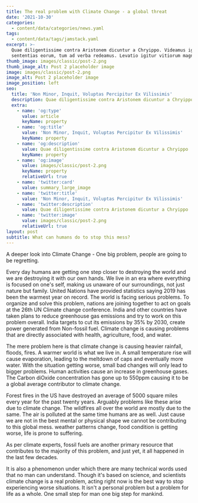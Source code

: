 ```yaml
---
title: The real problem with Climate Change - a global threat
date: '2021-10-30'
categories:
  - content/data/categories/news.yaml
tags:
  - content/data/tags/jamstack.yaml
excerpt: >-
  Quae diligentissime contra Aristonem dicuntur a Chryippo. Videamus igitur
  sententias eorum, tum ad verba redeamus. Levatio igitur vitiorum magna.
thumb_image: images/classic/post-2.png
thumb_image_alt: Post 2 placeholder image
image: images/classic/post-2.png
image_alt: Post 2 placeholder image
image_position: left
seo:
  title: 'Non Minor, Inquit, Voluptas Percipitur Ex Vilissimis'
  description: Quae diligentissime contra Aristonem dicuntur a Chryippo
  extra:
    - name: 'og:type'
      value: article
      keyName: property
    - name: 'og:title'
      value: 'Non Minor, Inquit, Voluptas Percipitur Ex Vilissimis'
      keyName: property
    - name: 'og:description'
      value: Quae diligentissime contra Aristonem dicuntur a Chryippo
      keyName: property
    - name: 'og:image'
      value: images/classic/post-2.png
      keyName: property
      relativeUrl: true
    - name: 'twitter:card'
      value: summary_large_image
    - name: 'twitter:title'
      value: 'Non Minor, Inquit, Voluptas Percipitur Ex Vilissimis'
    - name: 'twitter:description'
      value: Quae diligentissime contra Aristonem dicuntur a Chryippo
    - name: 'twitter:image'
      value: images/classic/post-2.png
      relativeUrl: true
layout: post
subtitle: What can humans do to stop this mess?
---
```

A deeper look into Climate Change - One big problem, people are going to be regretting.

Every day humans are getting one step closer to destroying the world and we are destroying it with our own hands. We live in an era where everything is focused on one's self, making us unaware of our surroundings, not just nature but family. United Nations have provided statistics saying 2019 has been the warmest year on record. The world is facing serious problems. To organize and solve this problem, nations are joining together to act on goals at the 26th UN Climate change conference. India and other countries have taken plans to reduce greenhouse gas emissions and try to work on this problem overall. India targets to cut its emissions by 35% by 2030, create power generated from Non-fossil fuel. Climate change is causing problems that are directly associated with health, agriculture, food, and water.

The mere problem here is that climate change is causing heavier rainfall, floods, fires. A warmer world is what we live in. A small temperature rise will cause evaporation, leading to the meltdown of caps and eventually more water. With the situation getting worse, small bad changes will only lead to bigger problems. Human activities cause an increase in greenhouse gases. The Carbon diOxide concentration has gone up to 550ppm causing it to be a global average contributor to climate change.

Forest fires in the US have destroyed an average of 5000 square miles every year for the past twenty years. Arguably problems like these arise due to climate change. The wildfires all over the world are mostly due to the same. The air is polluted at the same time humans are as well. Just cause we are not in the best mental or physical shape we cannot be contributing to this global mess. weather patterns change, food condition is getting worse, life is prone to suffering.

As per climate experts, fossil fuels are another primary resource that contributes to the majority of this problem, and just yet, it all happened in the last few decades.

It is also a phenomenon under which there are many technical words used that no man can understand. Though it's based on science, and scientists climate change is a real problem, acting right now is the best way to stop experiencing worse situations. It isn't a personal problem but a problem for life as a whole. One small step for man one big step for mankind.
